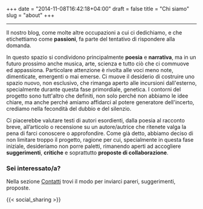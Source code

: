 +++
date = "2014-11-08T16:42:18+04:00"
draft = false
title = "Chi siamo"
slug = "about"
+++
<hr>


Il nostro blog, come molte altre occupazioni a cui ci dedichiamo, e che etichettiamo come **passioni**, fa parte del tentativo di rispondere alla domanda.

In questo spazio si condividono principalmente **poesia** e **narrativa**, ma in un futuro prossimo anche musica, arte, scienza e tutto ciò che ci commuove ed appassiona. Particolare attenzione è rivolta alle voci meno note, dimenticate, emergenti o mai emerse. Ci muove il desiderio di costruire uno spazio nuovo, non esclusivo, che rimanga aperto alle incursioni dall'esterno, specialmente durante questa fase primordiale, genetica. I contorni del progetto sono tutt'altro che definiti, non solo perché non abbiamo le idee chiare, ma anche perché amiamo affidarci al potere generatore dell'incerto, crediamo nella fecondità del dubbio e del silenzio.

Ci piacerebbe valutare testi di autori esordienti, dalla poesia al racconto breve, all’articolo o recensione su un autore/autrice che ritenete valga la pena di farci conoscere o approfondire. Come già detto, abbiamo deciso di non limitare troppo il progetto, ragione per cui, specialmente in questa fase iniziale, desideriamo non porre paletti, rimanendo aperti ad accogliere **suggerimenti**, **critiche** e soprattutto **proposte di collaborazione**.



### Sei interessato/a?
Nella sezione [Contatti](/contact/) trovi il modo per inviarci pareri, suggerimenti, proposte.


{{< social_sharing >}}

